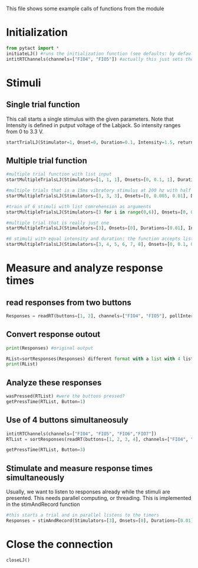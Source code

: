 This file shows some example calls of functions from the module

# Initialization

```python
from pytact import *
initiateLJ() #runs the initialization function (see defaults: by default expects Labjack T4)
intitRTChannels(channels=["FIO4", "FIO5"]) #actually this just sets the ports to HIGH (which they mostly are anyway after turning devive on
```

# Stimuli 
## Single trial function

This call starts a single stimulus with the given parameters. Note that Intensity is defined in putput voltage of the Labjack. So intensity ranges from 0 to 3.3 V.

```python
startTrialLJ(Stimulator=1, Onset=0, Duration=0.1, Intensity=1.5, returnTimers=False, LJWaitTime=0, rezeroDAC=True)
```


## Multiple trial function
```python
#multiple trial function with list input
startMultipleTrialsLJ(Stimulators=[1, 1, 1], Onsets=[0, 0.1, 1], Durations=[0.01, 0.01, 0.1], Intensities=[1.5, 2.5, 3.5], returnTimers=True)

#multiple trials that is a 15ms vibratory stimulus at 200 hz with half of each cycle at max. at 200 hz one scle is 5 ms long
startMultipleTrialsLJ(Stimulators=[3, 3, 3], Onsets=[0, 0.005, 0.01], Durations=[0.0025, 0.0025,0.0025], Intensities=[4.5, 4.5, 4.5], returnTimers=True)

#train of 6 stimuli with list comrehension as arguments
startMultipleTrialsLJ(Stimulators=[3 for i in range(0,6)], Onsets=[0, 0.005, 0.01, 0.015, 0.02, 0.025], Durations=[0.005 for i in range(0,6)], Intensities=[4.3 for i in range(0,6)], returnTimers=True)

#multiple trial that is really just one
startMultipleTrialsLJ(Stimulators=[3], Onsets=[0], Durations=[0.01], Intensities=[5])

#6 stimuli with equal intensity and duration: the function accepts list with 1 element for repeated parameters
startMultipleTrialsLJ(Stimulators=[3, 4, 5, 6, 7, 8], Onsets=[0, 0.1, 0.2, 0.3, 0.4, 0.6], Durations=[0.1], Intensities=[2.5], returnTimers=True)

```

# Measure and analyze response times

## read responses from two buttons
```python
Responses = readRT(buttons=[1, 2], channels=["FIO4", "FIO5"], pollInterval=0.001, postResponseWaitTime=0.5, maxTime=3, debounceTime=0.03) 
```

## Convert response outout
```python
print(Responses) #original output

RList=sortResponses(Responses) different format with a list with 4 lists: presses (buttons), RTs of pressses, releases (buttons), RTs of relaeses. In the RT lists, there are sublists for the buttons
print(RList)
```

## Analyze these responses
```python
wasPressed(RTList) #were the buttons pressed?
getPressTime(RTList, Button=1)
```

## Use of 4 buttons simultaneosuly

```python
intitRTChannels(channels=["FIO4", "FIO5", "FIO6","FIO7"])
RTList = sortResponses(readRT(buttons=[1, 2, 3, 4], channels=["FIO4", "FIO5", "FIO6","FIO7"], pollInterval=0.001, postResponseWaitTime=0.5, maxTime=3, debounceTime=0.03))

getPressTime(RTList, Button=3)
```

## Stimulate and measure response times simultaneously
Usually, we want to listen to responses already while the stimuli are presented. This needs parallel computing, or threading. 
This is implemented in the stimAndRecord function

```python
#this starts a trial and in parallel listens to the timers
Responses = stimAndRecord(Stimulators=[3], Onsets=[0], Durations=[0.01], Intensities=[2.5], returnTimers=False, LJWaitTime=0, buttons=[1, 2], channels=["FIO4", "FIO5"], pollInterval=0.001, postResponseWaitTime=0.5, maxTime=3, debounceTime=0.03)
```

# Close the connection

```python
closeLJ()
```
